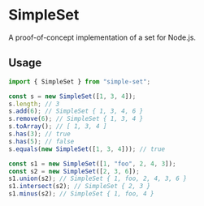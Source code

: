 # SimpleSet

A proof-of-concept implementation of a set for Node.js.

## Usage

```javascript
import { SimpleSet } from "simple-set";

const s = new SimpleSet([1, 3, 4]);
s.length; // 3
s.add(6); // SimpleSet { 1, 3, 4, 6 }
s.remove(6); // SimpleSet { 1, 3, 4 }
s.toArray(); // [ 1, 3, 4 ]
s.has(3); // true
s.has(5); // false
s.equals(new SimpleSet([1, 3, 4])); // true

const s1 = new SimpleSet([1, "foo", 2, 4, 3]);
const s2 = new SimpleSet([2, 3, 6]);
s1.union(s2); // SimpleSet { 1, foo, 2, 4, 3, 6 }
s1.intersect(s2); // SimpleSet { 2, 3 }
s1.minus(s2); // SimpleSet { 1, foo, 4 }
```
